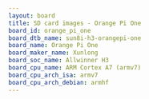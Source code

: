 ```yaml
---
layout: board
title: SD card images - Orange Pi One
board_id: orange_pi_one
board_dtb_name: sun8i-h3-orangepi-one
board_name: Orange Pi One
board_maker_name: Xunlong
board_soc_name: Allwinner H3
board_cpu_name: ARM Cortex A7 (armv7)
board_cpu_arch_isa: armv7
board_cpu_arch_debian: armhf
---
```

